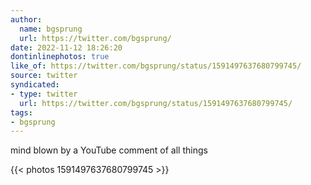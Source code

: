 ```yaml
---
author:
  name: bgsprung
  url: https://twitter.com/bgsprung/
date: 2022-11-12 18:26:20
dontinlinephotos: true
like_of: https://twitter.com/bgsprung/status/1591497637680799745/
source: twitter
syndicated:
- type: twitter
  url: https://twitter.com/bgsprung/status/1591497637680799745/
tags:
- bgsprung
---
```


mind blown by a YouTube comment of all things 

{{< photos 1591497637680799745 >}}